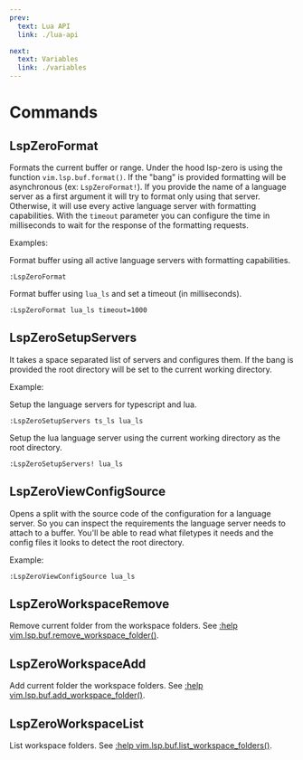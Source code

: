 ```yaml
---
prev:
  text: Lua API
  link: ./lua-api

next:
  text: Variables
  link: ./variables
---
```


# Commands

## LspZeroFormat

Formats the current buffer or range. Under the hood lsp-zero is using the function `vim.lsp.buf.format()`. If the "bang" is provided formatting will be asynchronous (ex: `LspZeroFormat!`). If you provide the name of a language server as a first argument it will try to format only using that server. Otherwise, it will use every active language server with formatting capabilities. With the `timeout` parameter you can configure the time in milliseconds to wait for the response of the formatting requests.

Examples:

Format buffer using all active language servers with formatting capabilities.

```vim
:LspZeroFormat
```

Format buffer using `lua_ls` and set a timeout (in milliseconds).

```vim
:LspZeroFormat lua_ls timeout=1000
```

## LspZeroSetupServers

It takes a space separated list of servers and configures them. If the bang is provided the root directory will be set to the current working directory.

Example:

Setup the language servers for typescript and lua.

```vim
:LspZeroSetupServers ts_ls lua_ls
```

Setup the lua language server using the current working directory as the root directory.

```vim
:LspZeroSetupServers! lua_ls
```

## LspZeroViewConfigSource

Opens a split with the source code of the configuration for a language server. So you can inspect the requirements the language server needs to attach to a buffer. You'll be able to read what filetypes it needs and the config files it looks to detect the root directory.

Example:

```vim
:LspZeroViewConfigSource lua_ls
```

## LspZeroWorkspaceRemove

Remove current folder from the workspace folders. See [:help vim.lsp.buf.remove_workspace_folder()](https://neovim.io/doc/user/lsp.html#vim.lsp.buf.remove_workspace_folder()).

## LspZeroWorkspaceAdd

Add current folder the workspace folders. See [:help vim.lsp.buf.add_workspace_folder()](https://neovim.io/doc/user/lsp.html#vim.lsp.buf.add_workspace_folder()).

## LspZeroWorkspaceList

List workspace folders. See [:help vim.lsp.buf.list_workspace_folders()](https://neovim.io/doc/user/lsp.html#vim.lsp.buf.list_workspace_folders()).

